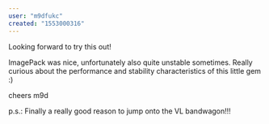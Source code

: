 ```yaml
---
user: "m9dfukc"
created: "1553000316"
---
```


Looking forward to try this out! 

ImagePack was nice, unfortunately also quite unstable sometimes. Really curious about the performance and stability characteristics of this little gem :)

cheers
m9d

p.s.: Finally a really good reason to jump onto the VL bandwagon!!!
